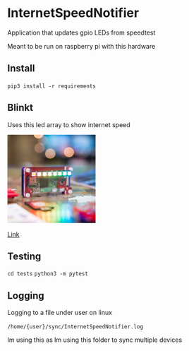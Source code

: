 # InternetSpeedNotifier

Application that updates gpio LEDs from speedtest

Meant to be run on raspberry pi with this hardware

## Install

`pip3 install -r requirements`

## Blinkt

Uses this led array to show internet speed

<img src="blinkt.png" alt="drawiPimoroni Blinkt" width="200"/>

[Link](https://shop.pimoroni.com/products/blinkt?variant=22408658695)


## Testing

`cd tests`
`python3 -m pytest`

## Logging

Logging to a file under user on linux

`/home/{user}/sync/InternetSpeedNotifier.log`

Im using this as Im using this folder to sync multiple devices